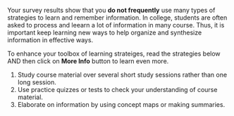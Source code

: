Your survey results show that you **do not frequently** use many types of strategies to learn and remember information. In college, students are often asked to process and leearn a lot of information in many course. Thus, it is important keep learning new ways to help organize and synthesize information in effective ways.

To enhance your toolbox of learning strateiges, read the strategies below AND then click on **More Info** button to learn even more.

1.	Study course material over several short study sessions rather than one long session.
2.	Use practice quizzes or tests to check your understanding of course material. 
3.	Elaborate on information by using concept maps or making summaries.
